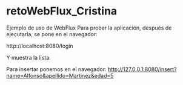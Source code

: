 # retoWebFlux_Cristina
Ejemplo de uso de WebFlux
Para probar la aplicación, después de ejecutarla, se pone en el navegador:

http://localhost:8080/login

Y muestra la lista.

Para insertar ponemos en el navegador:
http://127.0.0.1:8080/insert?name=Alfonso&apellido=Martinez&edad=5

